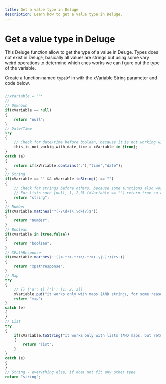 ```yaml
---
title: Get a value type in Deluge
description: Learn how to get a value type in Deluge.
---
```


# Get a value type in Deluge

This Deluge function allow to get the type of a value in Deluge. Types does not exist in Deluge, basically all values are strings but using some vary weird operations to determine which ones works we can figure out the type of the variable.

Create a function named `typeOf` in with the xVariable String parameter and code below.

```javascript

//xVariable = "";
//
// Unknown
if(xVariable == null)
{
	return "null";
}
// Date/Time
try
{
	// Check for date/time before boolean, because it is not working with them!
	this_is_not_workig_with_date_time = xVariable in {true};
}
catch (e)
{
	return if(xVariable.contains(":"),"time","date");
}
// String
if(xVariable == "" && xVariable.toString() == "")
{
	// Check for strings before others, because some functions also works with strings if null was sent as parameter when they should not!
	// For lists such [null, 1, 2,3] (xVariable == "") return true so also have to check stringified variable
	return "string";
}
// Number
if(xVariable.matches('^(-?\d+(\.\d+)?)$'))
{
	return "number";
}
// Boolean
if(xVariable in {true,false})
{
	return "boolean";
}
// XPathResponse
if(xVariable.matches('^((<.+?>.*?<\/.+?>(-\|-)?))+$'))
{
	return "xpathresponse";
}
// Map
try
{
	// {} {'a': 1} {'l': [1, 2, 3]}
	xVariable.put("it works only with maps (AND strings, for some reason!)","");
	return "map";
}
catch (e)
{
}
// List
try
{
	if(xVariable.toString("it works only with lists (AND maps, but return null)") != null)
	{
		return "list";
	}
}
catch (e)
{
}
// String - everything else, if does not fit any other type
return "string";
```
